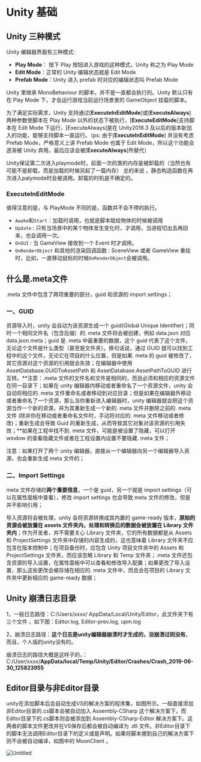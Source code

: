 # Unity 基础

## Unity 三种模式

Unity 编辑器界面有三种模式:

- **Play Mode**： 按下 Play 按钮进入游戏的这种模式，Unity 称之为 Play Mode
- **Edit Mode**：正常的 Unity 编辑状态就是 Edit Mode
- **Prefab Mode**：Unity 进入 prefab 时对应的编辑状态叫 Prefab Mode

Unity 里继承 MonoBehaviour 的脚本，并不是一直都会执行的。Unity 默认只有在 Play Mode 下，才会运行游戏当前运行场景里的 GameObject 挂载的脚本。

为了满足实际需求，Unity 支持通过[**ExecuteInEditMode**]或[**ExecuteAlways**]两种参数使脚本在 Play Mode 以外的状态下被执行，[**ExecuteEditMode**]支持脚本在 Edit Mode 下运行，[ExecuteAlways]是在 Unity2018.3 及以后的版本新加入的功能，能够支持脚本一直运行。（ps: 由于[**ExecuteInEditMode**] 并没有考虑 Prefab Mode，严格意义上讲 Prefab Mode 也属于 Edit Mode，所以这个功能会逐渐被 Unity 弃用，最后应该会被[**ExecuteAlways**]所替代）

Unity保证第二次进入playmode时，前面一次的类的内存是被卸载的（当然也有可能不是卸载，而是加载的时候另起了一篇内存） 总的来说 ，静态构造函数在再次进入palymode时会被调用。卸载的时机是不确定的。

### **ExecuteInEditMode**

值得注意的是，与 PlayMode 不同的是，函数并不会不停的执行。

- `Awake`和`Start`：加载时调用，也就是脚本赋给物体的时候被调用
- `Update` : 只有当场景中的某个物体发生变化时，才调用，当进程切出去再回来，也会调用一次。
- `OnGUI` : 当 GameView 接收到一个 Event 时才调用。
- `OnRenderObject` 和其他的渲染回调函数 : SceneView 或者 GameView 重绘时，比如，一直移动鼠标的时候`OnRenderObject`会被调用。

## 什么是.meta文件

.meta 文件中包含了两项重要的部分，guid 和资源的 import settings；

### **一、GUID**

资源导入时，unity 会自动为该资源生成一个 guid(Global Unique Identifier)；同时一个相同文件名（包含后缀）的. meta 文件将会被创建，例如 data.json 对应 data.json.meta；guid 是. meta 中最重要的数据，这个 guid 代表了这个文件，无论这个文件是什么类型（甚至是文件夹）。换句话说，通过 GUID 就可以找到工程中的这个文件，无论它在项目的什么位置，但是如果. meta 的 guid 被修改了，其它资源对这个资源的引用就会失效；在编辑器中使用 AssetDatabase.GUIDToAssetPath 和 AssetDatabase.AssetPathToGUID 进行互转。**注意：.meta 文件的文件名和文件是相同的，而且必须和相应的资源文件在同一目录下；如果在 unity 编辑器内移动或者重命名了一个资源文件，unity 会自动将相应的. meta 文件重命名或者移动到对应目录；但是如果在编辑器外移动或者重命名了一个资源，那么当你重新进入编辑器时，unity 编辑器就会把这个资源当作一个新的资源，并为其重新生成一个新的. meta 文件并删除之前的. meta 文件 (除非你在移动或者重命名文件时，手动将对应的. meta 文件移动或者修改)；重新生成会导致 Guid 的重新生成，从而导致其它对象对该资源的引用失效；**如果在工程中找不到. meta 文件，可能是被设置了隐藏，可以打开 window 的查看隐藏文件或者在工程设置内设置不要隐藏. meta 文件；

注意：如果打开了两个 unity 编辑器，直接从一个编辑器向另一个编辑器导入资源，也会重新生成 meta 文件的；

### **二、Import Settings**

meta 文件存储的**两个重要信息**，一个是 guid，另一个就是 import settings（可以在属性面板中查看），修改 import settings 也会导致 meta 文件的修改，但是并不影响引用；

导入资源将会被处理，unity 会将资源转换成其内置的 game-ready 版本，**原始的资源会被放置在 assets 文件夹内，处理和转换后的数据会被放置在 Library 文件夹内**；作为开发者，并不需要关心 Library 文件夹，它的所有数据都是从 Assets 和 ProjectSettings 文件夹中存储的内容生成的，这也意味着 Library 文件夹不应包含在版本控制中；在项目备份时，应包含 Unity 项目文件夹中的 Assets 和 ProjectSettings 文件夹，而应该忽略 Library 和 Temp 文件夹；.meta 文件还包含资源的导入设置，在属性面板中可以查看和修改导入配置；如果更改了导入设置，那么这些更改会被存储在相应的. meta 文件中，而且会在项目的 Library 文件夹中更新相应的 game-ready 数据；

## Unity 崩溃日志目录

1，一般日志路径：C:/Users/xxxx/ AppData/Local/Unity/Editor，此文件夹下有三个文件 ，如下图：Editor.log, Editor-prev.log, upm.log

2，崩溃日志路径：**这个日志是unity编辑器崩溃时才生成的，没崩溃过则没有**。而且，个人版的unity没有的。

崩溃日志的路径大概是这样子的，：C:/User/xxxx/**AppData/local/Temp/Unity/Editor/Crashes/Crash_2019-06-30_125823955**

## Editor目录与非Editor目录

unity在添加脚本后会自动生成VS的解决方案的程序集，如图所示。一般直接添加非Editor目录的.cs脚本会被自动加入 Assembly-CSharp 这个解决方案下，而Editor目录下的.cs脚本则会被添加到 Assembly-CSharp-Editor 解决方案下。这两者的脚本文件更改并在VS保存后都会被自动编译为 .dll 文件。非Editor目录下的脚本无法调用Editor目录下的定义或是声明。如果将脚本挪到自己的解决方案下则不会被自动编译，如图中的 MoonClient 。

![Untitled](Unity%20%E5%9F%BA%E7%A1%80%20a0f9d2a03e60429cb13cdc16fecfdb8b/Untitled.png)